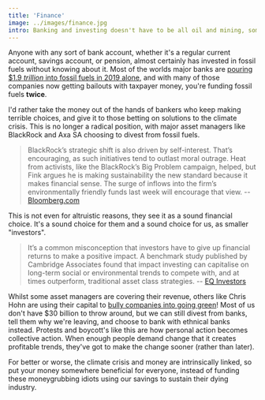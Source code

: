 ```yaml
---
title: 'Finance'
image: ../images/finance.jpg
intro: Banking and investing doesn't have to be all oil and mining, some have principles, and are helping solve the worlds problems.
---
```


Anyone with any sort of bank account, whether it's a regular current account, savings account, or pension, almost certainly has invested in fossil fuels without knowing about it. Most of the worlds major banks are [pouring \$1.9 _trillion_ into fossil fuels in 2019 alone](https://www.ran.org/bankingonclimatechange2019/#data-panel), and with many of those companies now getting bailouts with taxpayer money, you're funding fossil fuels **twice**.

I'd rather take the money out of the hands of bankers who keep making terrible choices, and give it to those betting on solutions to the climate crisis. This is no longer a radical position, with major asset managers like BlackRock and Axa SA choosing to divest from fossil fuels.

> BlackRock’s strategic shift is also driven by self-interest. That’s encouraging, as such initiatives tend to outlast moral outrage. Heat from activists, like the BlackRock’s Big Problem campaign, helped, but Fink argues he is making sustainability the new standard because it makes financial sense. The surge of inflows into the firm’s environmentally friendly funds last week will encourage that view. -- [Bloomberg.com](https://www.bloomberg.com/opinion/articles/2020-01-20/blackrock-climate-policy-can-do-more-to-reduce-coal-use-in-asia?srnd=green)

This is not even for altruistic reasons, they see it as a sound financial choice. It's a sound choice for them and a sound choice for us, as smaller "investors".

> It’s a common misconception that investors have to give up financial returns to make a positive impact. A benchmark study published by Cambridge Associates found that impact investing can capitalise on long-term social or environmental trends to compete with, and at times outperform, traditional asset class strategies. -- [EQ Investors](https://eqinvestors.co.uk/library/impact-investing-faqs/)

Whilst some asset managers are covering their revenue, others like Chris Hohn are using their capital to [bully companies into going green](https://www.bloomberg.com/news/articles/2020-01-22/the-world-s-most-profitable-hedge-fund-is-now-a-climate-radical)! Most of us don't have \$30 billion to throw around, but we can still divest from banks, tell them why we're leaving, and choose to bank with ethnical banks instead. Protests and boycott's like this are how personal action becomes collective action. When enough people demand change that it creates profitable trends, they've got to make the change sooner (rather than later).

For better or worse, the climate crisis and money are intrinsically linked, so put your money somewhere beneficial for everyone, instead of funding these moneygrubbing idiots using our savings to sustain their dying industry.

